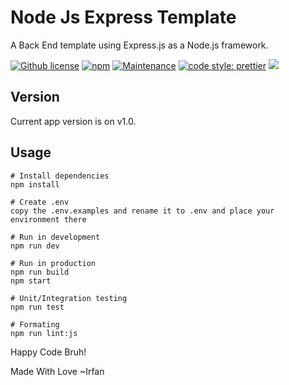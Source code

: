 # Node Js Express Template

A Back End template using Express.js as a Node.js framework.

[![Github license](https://img.shields.io/badge/License-MIT-yellow.svg)](https://raw.githubusercontent.com/jauhari-i/NodeJs-Express-Template/master/LICENSE)
[![npm](https://img.shields.io/npm/v/npm.svg)](https://www.npmjs.com/)
[![Maintenance](https://img.shields.io/badge/Maintained%3F-yes-green.svg)](https://github.com/jauhari-i/NodeJs-Express-Template)
[![code style: prettier](https://img.shields.io/badge/code_style-prettier-ff69b4.svg?style=flat-square)](https://github.com/prettier/prettier)
![](https://camo.githubusercontent.com/38e8bf53472603847af7d6396c1af58fd55872ee50425c97e63bc665ca1beb55/68747470733a2f2f696d672e736869656c64732e696f2f62616467652f65732d362d627269676874677265656e2e737667)


## Version

Current app version is on v1.0.

## Usage

```
# Install dependencies
npm install

# Create .env
copy the .env.examples and rename it to .env and place your environment there

# Run in development
npm run dev

# Run in production
npm run build
npm start

# Unit/Integration testing
npm run test

# Formating
npm run lint:js

```



Happy Code Bruh!

Made With Love ~Irfan

